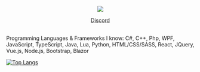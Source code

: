 <p align="center">
    <a>
    <p align="center"><img src="https://discord.c99.nl/widget/theme-3/1115380701722853376.png"></p>
      <a href="https://discord.com/users/1115380701722853376"><p style="text-align: center;"align="center">Discord</p></a>
    </a><br>
    Programming Languages & Frameworks I know: C#, C++, Php, WPF, JavaScript, TypeScript, Java, Lua, Python, HTML/CSS/SASS, React, JQuery, Vue.js, Node.js, Bootstrap, Blazor
    
[![Top Langs](https://github-readme-stats.vercel.app/api/top-langs/?username=freaut&theme=dracula)](https://github.com/freaut/github-readme-stats)
</p>
